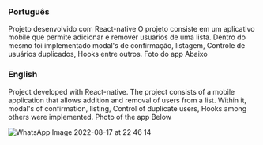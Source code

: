 ### Português ###

Projeto desenvolvido com React-native 
O projeto consiste em um aplicativo mobile que permite adicionar e remover usuarios de uma lista. Dentro  do mesmo foi implementado modal's de confirmação, listagem, Controle de usuários duplicados, Hooks entre outros.
Foto do app Abaixo

### English ###


Project developed with React-native. 
The project consists of a mobile application that allows addition and removal of  users from a list. Within it, modal's of confirmation, listing, Control of duplicate users, Hooks among others were implemented. 
Photo of the app Below

![WhatsApp Image 2022-08-17 at 22 46 14](https://user-images.githubusercontent.com/49771700/185281239-17b9ce5f-1bda-48c1-b355-ac294b31378e.jpeg)
